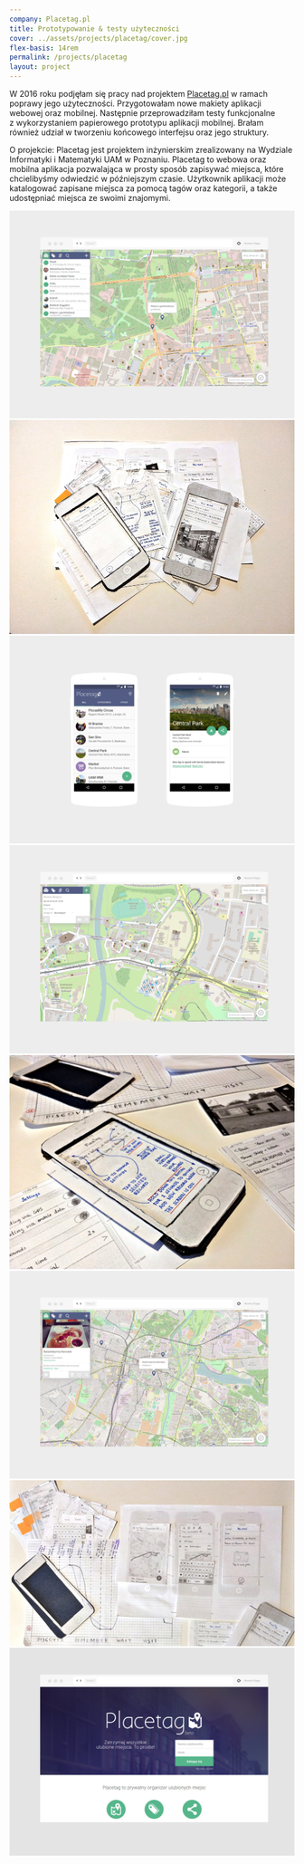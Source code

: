 ```yaml
---
company: Placetag.pl
title: Prototypowanie & testy użyteczności
cover: ../assets/projects/placetag/cover.jpg
flex-basis: 14rem
permalink: /projects/placetag
layout: project
---
```


<p>W 2016 roku podjęłam się pracy nad projektem <a href="http://placetag.pl">Placetag.pl</a> w ramach poprawy jego użyteczności. Przygotowałam nowe makiety aplikacji webowej oraz mobilnej. Następnie przeprowadziłam testy funkcjonalne z&nbsp;wykorzystaniem papierowego prototypu aplikacji mobilnej. Brałam również udział w&nbsp;tworzeniu końcowego interfejsu oraz jego struktury.</p>

<p>O projekcie: Placetag jest projektem inżynierskim zrealizowany na Wydziale Informatyki i&nbsp;Matematyki UAM w Poznaniu. Placetag to webowa oraz mobilna aplikacja pozwalająca w prosty sposób zapisywać miejsca, które chcielibyśmy odwiedzić w&nbsp;późniejszym czasie. Użytkownik aplikacji może katalogować zapisane miejsca za pomocą tagów oraz kategorii, a&nbsp;także udostępniać miejsca ze swoimi znajomymi.


<div class="project-image">
	<img src="../assets/projects/placetag/1.png" />
</div>
<div class="project-image">
	<img src="../assets/projects/placetag/5.jpg" />
</div>
<div class="project-image">
	<img src="../assets/projects/placetag/3a.png" />
</div>
<div class="project-image">
	<img src="../assets/projects/placetag/2.png" />
</div>
<div class="project-image">
	<img src="../assets/projects/placetag/6.jpg" />
</div>
<div class="project-image">
	<img src="../assets/projects/placetag/3.png" />
</div>
<div class="project-image">
	<img src="../assets/projects/placetag/7.jpg" />
</div>
<div class="project-image">
	<img src="../assets/projects/placetag/4.png" />
</div>
